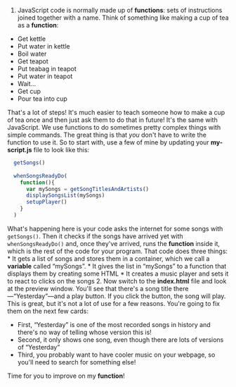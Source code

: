 1. JavaScript code is normally made up of **functions**: sets of instructions joined together with a name. Think of something like making a cup of tea as a **function**: 

  * Get kettle
  * Put water in kettle
  * Boil water
  * Get teapot
  * Put teabag in teapot
  * Put water in  teapot
  * Wait...
  * Get cup
  * Pour tea into cup
  
  That's a lot of steps! It's much easier to teach someone how to make a cup of tea once and then just ask them to do that in future! It's the same with JavaScript. We use functions to do sometimes pretty complex things with simple commands. The great thing is that *you* don't have to write the function to use it. So to start with, use a few of mine by updating your **my-script.js** file to look like this:
  ```javascript
    getSongs()
    
    whenSongsReadyDo(
      function(){
        var mySongs = getSongTitlesAndArtists()
        displaySongsList(mySongs)
        setupPlayer()
      }
    )
  ```
  What's happening here is your code asks the internet for some songs with `getSongs()`. Then it checks if the songs have arrived yet with `whenSongsReadyDo()` and, once they've arrived, runs the **function** inside it, which is the rest of the code for your program.
  That code does three things:
    * It gets a list of songs and stores them in a container, which we call a **variable** called “mySongs”.
    * It gives the list in “mySongs” to a function that displays them by creating some HTML
    * It creates a music player and sets it to react to clicks on the songs
2. Now switch to the **index.html** file and look at the preview window. You'll see that there's a song title there—“Yesterday”—and a play button. If you click the button, the song will play. This is great, but it's not a lot of use for a few reasons. You're going to fix them on the next few cards:
  * First, “Yesterday” is one of the most recorded songs in history and there's no way of telling whose version this is!
  * Second, it only shows one song, even though there are lots of versions of “Yesterday”
  * Third, you probably want to have cooler music on your webpage, so you'll need to search for something else!
  
  Time for you to improve on my **function**!